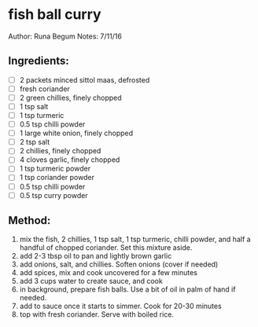 # fish ball curry
Author: Runa Begum
Notes: 7/11/16
## Ingredients:
- [ ] 2 packets minced sittol maas, defrosted
- [ ] fresh coriander
- [ ] 2 green chillies, finely chopped
- [ ] 1 tsp salt
- [ ] 1 tsp turmeric
- [ ] 0.5 tsp chilli powder
- [ ] 1 large white onion, finely chopped
- [ ] 2 tsp salt
- [ ] 2 chillies, finely chopped
- [ ] 4 cloves garlic, finely chopped
- [ ] 1 tsp turmeric powder
- [ ] 1 tsp coriander powder
- [ ] 0.5 tsp chilli powder
- [ ] 0.5 tsp curry powder
## Method:
1. mix the fish, 2 chillies, 1 tsp salt, 1 tsp turmeric, chilli powder, and half a handful of chopped coriander. Set this mixture aside.
2. add 2-3 tbsp oil to pan and lightly brown garlic
3. add onions, salt, and chillies. Soften onions (cover if needed)
4. add spices, mix and cook uncovered for a few minutes
5. add 3 cups water to create sauce, and cook
6. in background, prepare fish balls. Use a bit of oil in palm of hand if needed.
7. add to sauce once it starts to simmer. Cook for 20-30 minutes
8. top with fresh coriander. Serve with boiled rice.